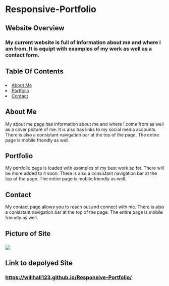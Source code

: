 # Responsive-Portfolio

## Website Overview
### My current website is full of information about me and where I am from. It is equipt with examples of my work as well as a contact form. 

## Table Of Contents
### <ul>
  <li>
    <a href="#about-me">About Me</a>
  </li>
  <li>
    <a href="#portfolio">Portfolio</a>
  </li>
  <li>
    <a href="#contact">Contact</a>
  </li>
  </ul>
  
  ## <div id="about-me" class="about-me">
  ### <h2>About Me</h2>
  <p> My about me page has information about me and where I come from as well as a cover picture of me. It is also has links to my social media accounts. There is also a consistant navigation bar at the top of the page. The entire page is mobile friendly as well.</p>
  
  ## <div id="portfolio" class="portfolio">
  ### <h2>Portfolio</h2>
  <p> My portfolio page is loaded with examples of my best work so far. There will be more added to it soon. There is also a consistant navigation bar at the top of the page. The entire page is mobile friendly as well.</p>
  
  ## <div id="contact" class="contact">
  ### <h2>Contact</h2>
  <p> My contact page allows you to reach out and connect with me. There is also a consistant navigation bar at the top of the page. The entire page is mobile friendly as well.</p>
  
  ## Picture of Site
  ### <img src="https://user-images.githubusercontent.com/67484114/92296519-2731d280-eefb-11ea-8e7e-d5fcd327ddd4.jpeg"/>

  ## Link to depolyed Site
  ### https://willhall123.github.io/Responsive-Portfolio/
  